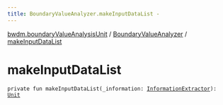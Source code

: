```yaml
---
title: BoundaryValueAnalyzer.makeInputDataList - 
---
```


[bwdm.boundaryValueAnalysisUnit](../index.html) / [BoundaryValueAnalyzer](index.html) / [makeInputDataList](./make-input-data-list.html)

# makeInputDataList

`private fun makeInputDataList(_information: `[`InformationExtractor`](../../bwdm.information-store/-information-extractor/index.html)`): `[`Unit`](https://kotlinlang.org/api/latest/jvm/stdlib/kotlin/-unit/index.html)